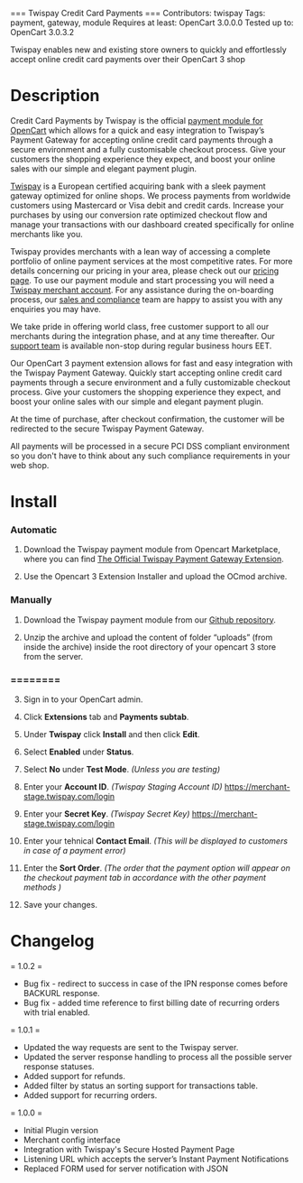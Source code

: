 === Twispay Credit Card Payments ===
Contributors: twispay
Tags: payment, gateway, module
Requires at least: OpenCart 3.0.0.0
Tested up to: OpenCart 3.0.3.2

Twispay enables new and existing store owners to quickly and effortlessly accept online credit card payments over their OpenCart 3 shop

Description
===========

Credit Card Payments by Twispay is the official [payment module for OpenCart](https://www.twispay.com/opencart) which allows for a quick and easy integration to Twispay’s Payment Gateway for accepting online credit card payments through a secure environment and a fully customisable checkout process. Give your customers the shopping experience they expect, and boost your online sales with our simple and elegant payment plugin.

[Twispay](https://www.twispay.com) is a European certified acquiring bank with a sleek payment gateway optimized for online shops. We process payments from worldwide customers using Mastercard or Visa debit and credit cards. Increase your purchases by using our conversion rate optimized checkout flow and manage your transactions with our dashboard created specifically for online merchants like you.

Twispay provides merchants with a lean way of accessing a complete portfolio of online payment services at the most competitive rates. For more details concerning our pricing in your area, please check out our [pricing page](https://www.twispay.com/prices). To use our payment module and start processing you will need a [Twispay merchant account](https://merchant-stage.twispay.com/register). For any assistance during the on-boarding process, our [sales and compliance](https://www.twispay.com/contact) team are happy to assist you with any enquiries you may have.

We take pride in offering world class, free customer support to all our merchants during the integration phase, and at any time thereafter. Our [support team](https://www.twispay.com/contact) is available non-stop during regular business hours EET.

Our OpenCart 3 payment extension allows for fast and easy integration with the Twispay Payment Gateway. Quickly start accepting online credit card payments through a secure environment and a fully customizable checkout process. Give your customers the shopping experience they expect, and boost your online sales with our simple and elegant payment plugin.

At the time of purchase, after checkout confirmation, the customer will be redirected to the secure Twispay Payment Gateway.

All payments will be processed in a secure PCI DSS compliant environment so you don't have to think about any such compliance requirements in your web shop.

Install
=======

### Automatic
1. Download the Twispay payment module from Opencart Marketplace, where you can find [The Official Twispay Payment Gateway Extension](https://www.opencart.com/index.php?route=marketplace/extension/info&extension_id=31761&filter_member=twispay).

2. Use the Opencart 3 Extension Installer and upload the OCmod archive.

### Manually
1. Download the Twispay payment module from our [Github repository](https://github.com/Twispay/OpenCart3.0).

2. Unzip the archive and upload the content of folder “uploads” (from inside the archive) inside the root directory of your opencart 3 store from the server.

### ========

3. Sign in to your OpenCart admin.

4. Click **Extensions** tab and **Payments subtab**.

5. Under **Twispay** click **Install** and then click **Edit**.

6. Select **Enabled** under **Status**.

7. Select **No** under **Test Mode**. _(Unless you are testing)_

8. Enter your **Account ID**. _(Twispay Staging Account ID)_ https://merchant-stage.twispay.com/login

9. Enter your **Secret Key**. _(Twispay Secret Key)_ https://merchant-stage.twispay.com/login

10. Enter your tehnical **Contact Email**. _(This will be displayed to customers in case of a payment error)_

11. Enter the **Sort Order**. _(The order that the payment option will appear on the checkout payment tab in accordance with the other payment methods )_

12. Save your changes.

Changelog
=========

= 1.0.2 =
* Bug fix - redirect to success in case of the IPN response comes before BACKURL response.
* Bug fix - added time reference to first billing date of recurring orders with trial enabled.

= 1.0.1 =
* Updated the way requests are sent to the Twispay server.
* Updated the server response handling to process all the possible server response statuses.
* Added support for refunds.
* Added filter by status an sorting support for transactions table.
* Added support for recurring orders.

= 1.0.0 =
* Initial Plugin version
* Merchant config interface
* Integration with Twispay's Secure Hosted Payment Page
* Listening URL which accepts the server’s Instant Payment Notifications
* Replaced FORM used for server notification with JSON
